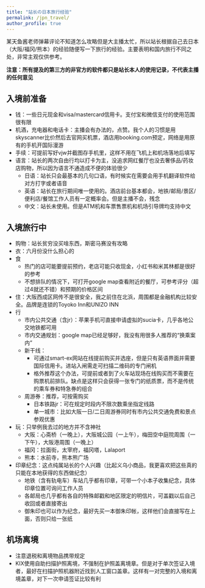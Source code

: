 ```yaml
---
title: "站长の日本旅行经验"
permalink: /jpn_travel/
author_profile: true
---
```


某天鱼酱老师弹幕评论不知道怎么攻略但是大主播太忙，所以站长根据自己去日本（大阪/福冈/熊本）的经验随便写一下旅行的经验。主要表明和国内旅行不同之处，非常主观仅供参考。

**注意：所有提及的第三方的非官方的软件都只是站长本人的使用记录，不代表主播的任何意见**

## 入境前准备

* 钱：一些日元现金和visa/mastercard信用卡。支付宝和微信支付的使用范围很有限
* 机酒，充电器和电话卡：主播会有办法的，点赞。我个人的习惯是用skyscanner比价然后去官网买机票，酒店用booking.com预定，网络是用原有的手机开国际漫游
* 手续：可提前写好vjw并截图存手机里，这样不用在飞机上和机场落地后填写
* 语言：站长的两次自由行均以打卡为主，没追求网红餐厅也没去奢侈品/药妆店购物，所以因为语言不通造成不便的体验很少
  * 日语：站长只会最基本的几句口语，有时候实在需要会用手机翻译软件给对方打字或者语音
  * 英语：站长在旅行期间唯一使用的。酒店前台基本都会，地铁/邮局/景区/便利店/餐馆工作人员有一定概率会。但是主播不会，残念
  * 中文：站长未使用。但是ATM机和车票售票机和机场引导牌均支持中文

## 入境旅行中

* 购物：站长贫穷没买啥东西，斯密马赛没有攻略
* 衣：六月份没什么担心的
* 食
  * 热门的店可能要提前预约，老店可能只收现金，小红书和米其林都是很好的参考
  * 不想排队的情况下，可打开google map查看附近的餐厅，可参考评分（超过4就还不错）和预期的价格区间
* 住：大阪西成区网传不是很安全，我之前住在北浜，周围都是金融机构比较安全。品牌是连锁的Toyoko Inn和UNIZO INN
* 行
  * 市内公共交通（含jr）：苹果手机可直接申请虚拟的sucia卡，几乎各地公交地铁都可用
  * 市内交通规划：google map已经足够好，我没有用很多人推荐的“换乘案内”
  * 新干线：
    * 可通过smart-ex网站在线提前购买并选座，但是只有英语界面并需要国际信用卡。进站入闸需走可扫描二维码的专门闸机
    * 格外推荐这个办法，可提前或者到了火车站现场在线购买而不需要在购票机前排队。缺点是这样只会获得一张专门的纸质票，而不是传统的乘车券和特急券的组合
  * 周游券：推荐，可按需购买
    * 日本铁路jr：可在规定时段内不限次数乘坐指定线路
    * 单一城市：比如大阪一日/二日周游券同时有市内公共交通免费和景点参观优惠
* 玩：只举例我去过的地方并不含神社
  *  大阪：心斋桥（一晚上），大阪城公园（一上午），梅田空中庭院周围（一下午），大阪港周围（一晚上）
  *  福冈：拉面街，太宰府，福冈塔，Lalaport
  *  熊本：水前寺，熊本熊广场
* 印章纪念：这点纯属站长的个人兴趣（比起义乌小商品，我更喜欢把这些真的只能在本地获得的东西做纪念）
  * 地铁（含有轨电车）车站几乎都有印章，可带一个小本子收集纪念，具体印章位置可询问工作人员
  * 各邮局也几乎都有各自的特殊邮戳和地区限定的明信片，可盖戳以后自己收回或者直接寄出
  * 御朱印也可以作为纪念，最好先买一本御朱印帐，这样他们会直接写在上面，否则只给一张纸

## 机场离境

* 注意退税和离境物品携带规定
* KIX使用自助扫描护照离境，不强制在护照盖离境章。但是对于单次签证入境者，最好在扫描护照机器附近找到人工窗口盖章。这样有一对完整的入境和离境盖章，对下一次申请签证比较有利
